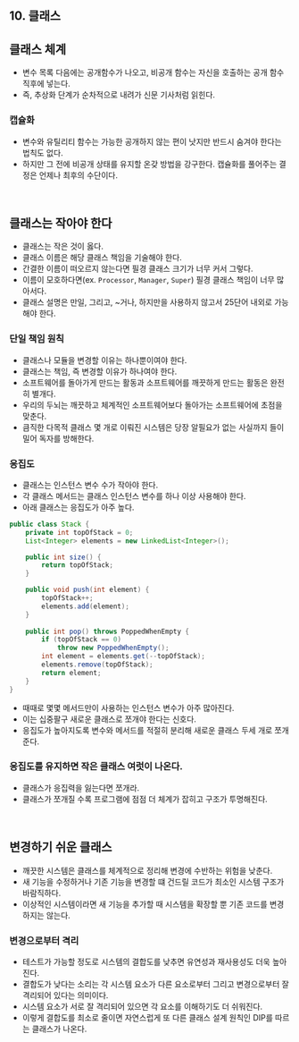 ## 10. 클래스

## 클래스 체계
- 변수 목록 다음에는 공개함수가 나오고, 비공개 함수는 자신을 호출하는 공개 함수 직후에 넣는다.
- 즉, 추상화 단계가 순차적으로 내려가 신문 기사처럼 읽힌다.

### 캡슐화
- 변수와 유틸리티 함수는 가능한 공개하지 않는 편이 낫지만 반드시 숨겨야 한다는 법칙도 없다.
- 하지만 그 전에 비공개 상태를 유지할 온갖 방법을 강구한다. 캡슐화를 풀어주는 결정은 언제나 최후의 수단이다.

</br>

## 클래스는 작아야 한다
- 클래스는 작은 것이 옳다.
- 클래스 이름은 해당 클래스 책임을 기술해야 한다.
- 간결한 이름이 떠오르지 않는다면 필경 클래스 크기가 너무 커서 그렇다.
- 이름이 모호하다면(ex. `Processor`, `Manager`, `Super`) 필경 클래스 책임이 너무 많아서다.
- 클래스 설명은 만일, 그리고, ~거나, 하지만을 사용하지 않고서 25단어 내외로 가능해야 한다.

### 단일 책임 원칙
- 클래스나 모듈을 변경할 이유는 하나뿐이여야 한다.
- 클래스는 책임, 즉 변경할 이유가 하나여야 한다.
- 소프트웨어를 돌아가게 만드는 활동과 소프트웨어를 깨끗하게 만드는 활동은 완전히 별개다.
- 우리의 두뇌는 깨끗하고 체계적인 소프트웨어보다 돌아가는 소프트웨어에 초점을 맞춘다.
- 큼직한 다목적 클래스 몇 개로 이뤄진 시스템은 당장 알필요가 없는 사실까지 들이밀어 독자를 방해한다.

### 응집도
- 클래스는 인스턴스 변수 수가 작아야 한다.
- 각 클래스 메서드는 클래스 인스턴스 변수를 하나 이상 사용해야 한다.
- 아래 클래스는 응집도가 아주 높다.

```java
public class Stack {
	private int topOfStack = 0;
	List<Integer> elements = new LinkedList<Integer>();

	public int size() { 
		return topOfStack;
	}

	public void push(int element) { 
		topOfStack++; 
		elements.add(element);
	}
	
	public int pop() throws PoppedWhenEmpty { 
		if (topOfStack == 0)
			throw new PoppedWhenEmpty();
		int element = elements.get(--topOfStack); 
		elements.remove(topOfStack);
		return element;
	}
}
```

- 때때로 몇몇 메서드만이 사용하는 인스턴스 변수가 아주 많아진다.
- 이는 십중팔구 새로운 클래스로 쪼개야 한다는 신호다.
- 응집도가 높아지도록 변수와 메서드를 적절히 분리해 새로운 클래스 두세 개로 쪼개준다.

### 응집도를 유지하면 작은 클래스 여럿이 나온다.
- 클래스가 응집력을 잃는다면 쪼개라.
- 클래스가 쪼개질 수록 프로그램에 점점 더 체계가 잡히고 구조가 투명해진다.

</br>

## 변경하기 쉬운 클래스
- 깨끗한 시스템은 클래스를 체계적으로 정리해 변경에 수반하는 위험을 낮춘다.
- 새 기능을 수정하거나 기존 기능을 변경할 떄 건드릴 코드가 최소인 시스템 구조가 바람직하다.
- 이상적인 시스템이라면 새 기능을 추가할 때 시스템을 확장할 뿐 기존 코드를 변경하지는 않는다.

### 변경으로부터 격리
- 테스트가 가능할 정도로 시스템의 결합도를 낮추면 유연성과 재사용성도 더욱 높아진다.
- 결합도가 낮다는 소리는 각 시스템 요소가 다른 요소로부터 그리고 변경으로부터 잘 격리되어 있다는 의미이다.
- 시스템 요소가 서로 잘 격리되어 있으면 각 요소를 이해하기도 더 쉬워진다.
- 이렇게 결합도를 최소로 줄이면 자연스럽게 또 다른 클래스 설계 원칙인 DIP를 따르는 클래스가 나온다.
